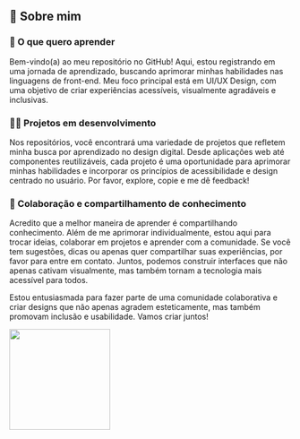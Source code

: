 ## 🌟 Sobre mim 

### 📖 O que quero aprender
Bem-vindo(a) ao meu repositório no GitHub! Aqui, estou registrando em uma jornada de aprendizado, buscando aprimorar minhas habilidades nas linguagens de front-end. Meu foco principal está em UI/UX Design, com uma objetivo de criar experiências acessíveis, visualmente agradáveis e inclusivas.

### 👩‍💻 Projetos em desenvolvimento
Nos repositórios, você encontrará uma variedade de projetos que refletem minha busca por aprendizado no design digital. Desde aplicações web até componentes reutilizáveis, cada projeto é uma oportunidade para aprimorar minhas habilidades e incorporar os princípios de acessibilidade e design centrado no usuário. Por favor, explore, copie e me dê feedback!

### 🤝 Colaboração e compartilhamento de conhecimento
Acredito que a melhor maneira de aprender é compartilhando conhecimento. Além de me aprimorar individualmente, estou aqui para trocar ideias, colaborar em projetos e aprender com a comunidade. Se você tem sugestões, dicas ou apenas quer compartilhar suas experiências, por favor para entre em contato. Juntos, podemos construir interfaces que não apenas cativam visualmente, mas também tornam a tecnologia mais acessível para todos.

Estou entusiasmada para fazer parte de uma comunidade colaborativa e criar designs que não apenas agradem esteticamente, mas também promovam inclusão e usabilidade. Vamos criar juntos!

<div>
  <img height= "180em" src="https://github-readme-stats.vercel.app/api?username=Andreza&show_icons=true&theme=dracula">
</div>
